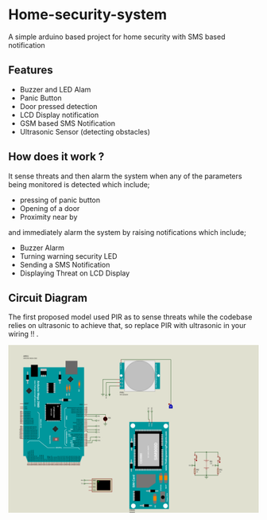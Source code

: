 # Home-security-system

A simple arduino based project for home security with SMS based notification

## Features 

- Buzzer and LED Alam  
- Panic Button
- Door pressed detection
- LCD Display notification
- GSM based SMS Notification 
- Ultrasonic Sensor (detecting obstacles)

## How does it work ?

It sense threats and then alarm the system when any of the parameters being monitored is detected which include;

- pressing of panic button
- Opening of a door
- Proximity near by

and immediately alarm the system by raising notifications which include;

- Buzzer Alarm 
- Turning warning security LED 
- Sending a SMS Notification 
- Displaying Threat on LCD Display 

## Circuit Diagram

The first proposed model used PIR as to sense threats while the codebase relies on ultrasonic to achieve that, so replace PIR with ultrasonic in your wiring !! .

![](security-system.svg)